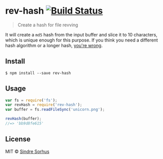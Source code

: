 # rev-hash [![Build Status](https://travis-ci.org/sindresorhus/rev-hash.svg?branch=master)](https://travis-ci.org/sindresorhus/rev-hash)

> Create a hash for file revving

It will create a `md5` hash from the input buffer and slice it to 10 characters, which is unique enough for this purpose. If you think you need a different hash algorithm or a longer hash, [you're wrong](http://blog.risingstack.com/automatic-cache-busting-for-your-css/).


## Install

```
$ npm install --save rev-hash
```


## Usage

```js
var fs = require('fs');
var revHash = require('rev-hash');
var buffer = fs.readFileSync('unicorn.png');

revHash(buffer);
//=> 'bb9d8fe615'
```


## License

MIT © [Sindre Sorhus](http://sindresorhus.com)
